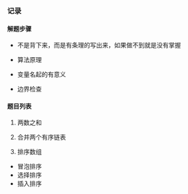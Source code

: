 ### 记录

#### 解题步骤

* 不是背下来，而是有条理的写出来，如果做不到就是没有掌握

* 算法原理
* 变量名起的有意义
* 边界检查


#### 题目列表

1. 两数之和

21. 合并两个有序链表

912. 排序数组

* 冒泡排序
* 选择排序
* 插入排序